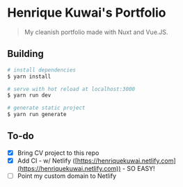 # Henrique Kuwai's Portfolio

> My cleanish portfolio made with Nuxt and Vue.JS.

## Building

```bash
# install dependencies
$ yarn install

# serve with hot reload at localhost:3000
$ yarn run dev

# generate static project
$ yarn run generate
```

## To-do

- [x] Bring CV project to this repo
- [x] Add CI - w/ Netlify ([https://henriquekuwai.netlify.com](https://henriquekuwai.netlify.com)) - SO EASY!
- [ ] Point my custom domain to Netlify
